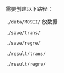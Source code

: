 需要创建以下路径：

`./data/MOSEI/` 放数据

`./save/trans/`

`./save/regre/`

`./result/trans/`

`./result/regre/`

